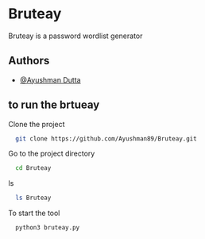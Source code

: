 
# Bruteay

Bruteay is a password wordlist generator 


## Authors

- [@Ayushman Dutta](https://www.github.com/ayushman89)


## to run the brtueay

Clone the project

```bash
  git clone https://github.com/Ayushman89/Bruteay.git
```

Go to the project directory

```bash
  cd Bruteay
```

ls

```bash
  ls Bruteay
```

To start the tool

```bash
  python3 bruteay.py
```

